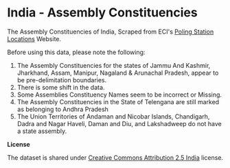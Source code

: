 India - Assembly Constituencies
====

The Assembly Constituencies of India, Scraped from ECI's [Poling Station Locations](http://psleci.nic.in/) Website.

Before using this data, please note the following:
 
 1. The Assembly Constituencies for the states of  Jammu And Kashmir, Jharkhand, Assam, Manipur, Nagaland & Arunachal Pradesh, appear to be pre-delimitation boundaries.
 2. There is some shift in the data.
 3. Some Assemblies Constituency Names seem to be incorrect or Missing.
 4. The Assembly Constituencies in the State of Telengana are still marked as belonging to Andhra Pradesh
 5. The Union Territories of Andaman and Nicobar Islands, Chandigarh,  Dadra and Nagar Haveli, Daman and Diu, and Lakshadweep do not have a state assembly.

**License**

The dataset is shared under [Creative Commons Attribution 2.5 India](http://creativecommons.org/licenses/by/2.5/in/) license.